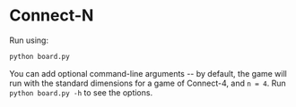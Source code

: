 # Connect-N

Run using:
```bash
python board.py
```

You can add optional command-line arguments -- by default, the game will run with the standard dimensions for a game of Connect-4, and `n = 4`. Run `python board.py -h` to see the options. 

